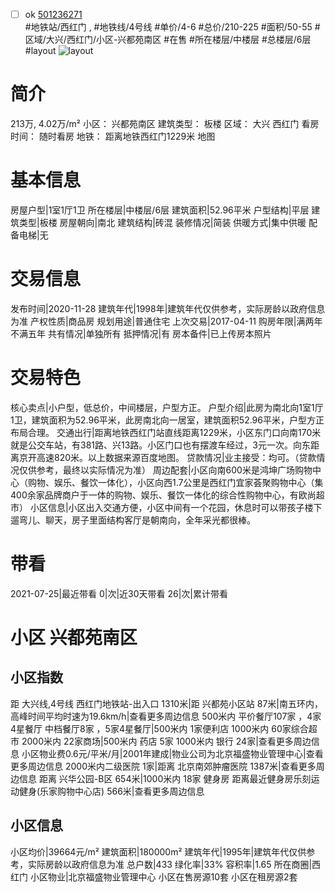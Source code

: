 - [ ] ok [501236271](https://bj.5i5j.com/ershoufang/501236271.html)  
 #地铁站/西红门 ,  #地铁线/4号线
#单价/4-6 #总价/210-225 #面积/50-55   #区域/大兴/西红门/小区-兴都苑南区 #在售 #所在楼层/中楼层 #总楼层/6层 #layout 
![layout](http://image2a.5i5j.com/bdir/layout/d730ae3589714026bf38f1dce8b15e6b.jpg_P5.jpg) 
# 简介 
 213万,  4.02万/m² 
小区： 兴都苑南区
建筑类型： 板楼
区域： 大兴 西红门
看房时间： 随时看房
地铁： 距离地铁西红门1229米 地图
# 基本信息 
 房屋户型|1室1厅1卫
所在楼层|中楼层/6层
建筑面积|52.96平米
户型结构|平层
建筑类型|板楼
房屋朝向|南北
建筑结构|砖混
装修情况|简装
供暖方式|集中供暖
配备电梯|无
# 交易信息 
 发布时间|2020-11-28
建筑年代|1998年|建筑年代仅供参考，实际房龄以政府信息为准
产权性质|商品房
规划用途|普通住宅
上次交易|2017-04-11
购房年限|满两年不满五年
共有情况|单独所有
抵押情况|有
房本备件|已上传房本照片
# 交易特色 
 核心卖点|小户型，低总价，中间楼层，户型方正。
户型介绍|此房为南北向1室1厅1卫，建筑面积为52.96平米，此房南北向一居室，建筑面积52.96平米，户型方正布局合理。
交通出行|距离地铁西红门站直线距离1229米，小区东门口向南170米就是公交车站，有381路、兴13路。小区门口也有摆渡车经过，3元一次。向东距离京开高速820米。以上数据来源百度地图。
贷款情况|业主接受：均可。（贷款情况仅供参考，最终以实际情况为准）
周边配套|小区向南600米是鸿坤广场购物中心（购物、娱乐、餐饮一体化），小区向西1.7公里是西红门宜家荟聚购物中心（集400余家品牌商户于一体的购物、娱乐、餐饮一体化的综合性购物中心，有欧尚超市）
小区信息|小区出入交通方便，小区中间有一个花园，休息时可以带孩子楼下遛弯儿、聊天，房子里面结构客厅是朝南向，全年采光都很棒。
# 带看 
 2021-07-25|最近带看	 0|次|近30天带看	 26|次|累计带看
# 小区 兴都苑南区
## 小区指数 
 距 大兴线,4号线 西红门地铁站-出入口 1310米|距 兴都苑小区站 87米|南五环内， 高峰时间平均时速为19.6km/h|查看更多周边信息
500米内 平价餐厅107家 ，4家4星餐厅
中档餐厅8家 ，5家4星餐厅|500米内 1家便利店
1000米内 60家综合超市
2000米内 22家商场|500米内 药店 5家
1000米内 银行 24家|查看更多周边信息
小区物业费0.6元/平米/月|2001年建成|物业公司为北京福盛物业管理中心|查看更多周边信息
2000米内二级医院 1家|距离 北京南郊肿瘤医院  1387米|查看更多周边信息
距离 兴华公园-B区 654米|1000米内 18家 健身房
距离最近健身房乐刻运动健身(乐家购物中心店) 566米|查看更多周边信息
## 小区信息 
 小区均价|39664元/m²
建筑面积|180000m²
建筑年代|1995年|建筑年代仅供参考，实际房龄以政府信息为准
总户数|433
绿化率|33%
容积率|1.65
所在商圈|西红门
小区物业|北京福盛物业管理中心
小区在售房源10套
小区在租房源2套
